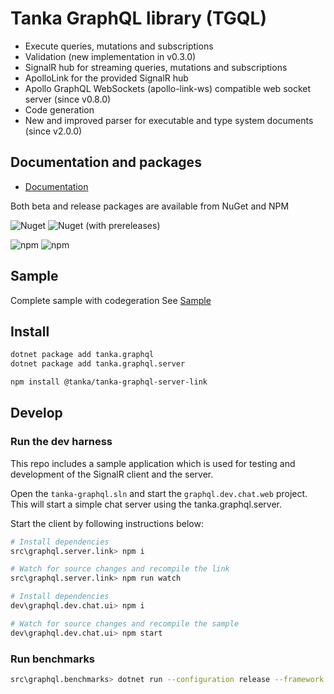 # Tanka GraphQL library (TGQL)

- Execute queries, mutations and subscriptions
- Validation (new implementation in v0.3.0)
- SignalR hub for streaming queries, mutations and subscriptions
- ApolloLink for the provided SignalR hub
- Apollo GraphQL WebSockets (apollo-link-ws) compatible web socket server (since v0.8.0)
- Code generation
- New and improved parser for executable and type system documents (since v2.0.0)

## Documentation and packages

- [Documentation](https://pekkah.github.io/tanka-graphql/)

Both beta and release packages are available from NuGet and NPM

![Nuget](https://img.shields.io/nuget/v/tanka.graphql?style=flat-square)
![Nuget (with prereleases)](https://img.shields.io/nuget/vpre/tanka.graphql?style=flat-square)

![npm](https://img.shields.io/npm/v/@tanka/tanka-graphql-server-link/latest?style=flat-square)
![npm](https://img.shields.io/npm/v/@tanka/tanka-graphql-server-link/beta?style=flat-square)

## Sample

Complete sample with codegeration
See [Sample](https://github.com/pekkah/tanka-graphql-samples)

## Install

```bash
dotnet package add tanka.graphql
dotnet package add tanka.graphql.server

npm install @tanka/tanka-graphql-server-link
```

## Develop

### Run the dev harness

This repo includes a sample application which is used for testing
and development of the SignalR client and the server.

Open the `tanka-graphql.sln` and start the `graphql.dev.chat.web` project. This will start a simple chat server using the tanka.graphql.server.

Start the client by following instructions below:

```bash
# Install dependencies
src\graphql.server.link> npm i

# Watch for source changes and recompile the link
src\graphql.server.link> npm run watch

# Install dependencies
dev\graphql.dev.chat.ui> npm i

# Watch for source changes and recompile the sample
dev\graphql.dev.chat.ui> npm start
```

### Run benchmarks

```bash
src\graphql.benchmarks> dotnet run --configuration release --framework net50
```
